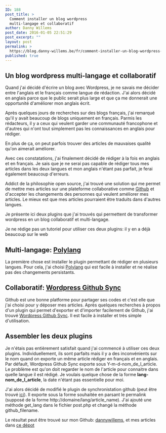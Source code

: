 ```yaml
---
ID: 188
post_title: >
  Comment installer un blog wordpress
  multi-langage et collaboratif
author: Danny Willems
post_date: 2016-01-05 22:51:29
post_excerpt: ""
layout: post
permalink: >
  https://blog.danny-willems.be/fr/comment-installer-un-blog-wordpress-multi-langage-et-collaboratif/
published: true
---
```

<h2 class="text-center">Un blog wordpress multi-langage et collaboratif</h2>

Quand j'ai décidé d'écrire un blog avec Wordpress, je ne savais me décider entre l'anglais et le français comme langue de rédaction.
J'ai alors décidé en anglais parce que le public serait plus large et que ça me donnerait une opportunité d'améliorer mon anglais écrit.

Après quelques jours de recherches sur des blogs français, j'ai remarqué qu'il y avait beaucoup de blogs uniquement en français. Parmis les rédacteurs, il y a ceux qui veulent garder une communauté francophone et d'autres qui n'ont tout simplement pas les connaissances en anglais pour rédiger.

En plus de ça, on peut parfois trouver des articles de mauvaises qualité qu'on aimerait améliorer.

Avec ces constatations, j'ai finalement décidé de rédiger à la fois en anglais et en français. Je sais que je ne serai pas capable de rédiger tous mes articles dans les deux langues et mon anglais n'étant pas parfait, je ferai également beaucoup d'erreurs.

Addict de la philosophie open source, j'ai trouvé une solution qui me permet de mettre mes articles sur une plateforme collaborative comme <a href="http://github.com">Github</a> et d'accepter les changements des personnes qui veulent améliorer mes articles. Le mieux est que mes articles pourraient être traduits dans d'autres langues.

Je présente ici deux plugins que j'ai trouvés qui permettent de transformer wordpress en un blog collaboratif et multi-langage.

<div class="dw-quote">Je ne rédige pas un tutoriel pour utiliser ces deux plugins: il y en a déjà beaucoup sur le web</div>

<h2 class="text-center">Multi-langage: <a href="https://fr.wordpress.org/plugins/polylang/">Polylang</a></h2>

La première chose est installer le plugin permettant de rédiger en plusieurs langues. Pour cela, j'ai choisi <a href="https://fr.wordpress.org/plugins/polylang/">Polylang</a> qui est facile à installer et ne réalise pas des changements persistants.

<h2 class="text-center">Collaboratif: <a href="https://github.com/mAAdhaTTah/wordpress-github-sync">Wordpress Github Sync</a></h2>

Github est une bonne platforme pour partager ses codes et c'est elle que j'ai choisi pour y déposer mes articles.
Après quelques recherches à propos d'un plugin qui permet d'exporter et d'importer facilement de Github, j'ai trouvé <a href="https://github.com/mAAdhaTTah/wordpress-github-sync">Wordpress Github Sync</a>.
Il est facile à installer et très simple d'utilisation.

<h2 class="text-center">Assembler les deux plugins</h2>

Je n'étais pas entièrement satisfait quand j'ai commencé à utiliser ces deux plugins. Individuellement, ils sont parfaits mais il y a des inconvénients sur le nom quand on exporte un même article rédiger en français et en anglais.
Par défault, Wordpress Github Sync exporte sous Y-m-d-nom_de_l_article</strong>. Le problème est qu'on doit regarder le nom de l'article pour connaitre dans quelle langue il est rédigé. Je voulais quelque chose de la forme <strong>lang-nom_de_l_article</strong>, la date n'étant pas essentielle pour moi.

J'ai alors décidé de modifié le plugin de synchronistation github (peut être trouvé <a href="https://github.com/dannywillems/wordpress-github-sync">ici</a>). Il exporte sous la forme souhaitée en parsant le permalink (supposé de la forme http://domaine/lang/article_name).
J'ai ajouté une méthode get_lang dans le fichier post.php et changé la méthode github_filename.

<div class="dw-quote">Le résultat peut être trouvé sur mon Github: <a href="http//github.com/dannywillems">dannywillems</a>, et mes articles dans <a href="https://github.com/dannywillems/blog.danny-willems.be">ce dépot</a></div>